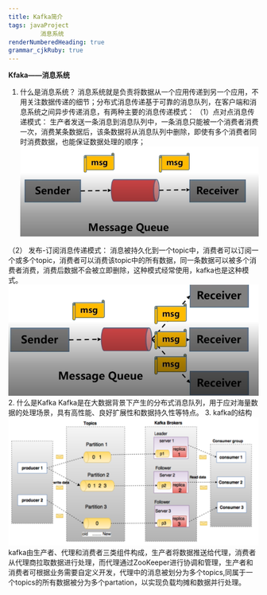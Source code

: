 ```yaml
---
title: Kafka简介
tags: javaProject
         消息系统
renderNumberedHeading: true
grammar_cjkRuby: true
---
```



**Kfaka——消息系统**
1. 什么是消息系统？
   消息系统就是负责将数据从一个应用传递到另一个应用，不用关注数据传递的细节；分布式消息传递基于可靠的消息队列，在客户端和消息系统之间异步传递消息，有两种主要的消息传递模式：
   （1）点对点消息传递模式：
		   生产者发送一条消息到消息队列中，一条消息只能被一个消费者消费一次，消费某条数据后，该条数据将从消息队列中删除，即使有多个消费者同时消费数据，也能保证数据处理的顺序；
![点对点消息传递](./images/1590663332145.png)
	
  （2） 发布-订阅消息传递模式：
  			消息被持久化到一个topic中，消费者可以订阅一个或多个topic，消费者可以消费该topic中的所有数据，同一条数据可以被多个消费者消费，消费后数据不会被立即删除，这种模式经常使用，kafka也是这种模式。
![发布-订阅消息传递](./images/1590663475834.png)
2. 什么是Kafka
   Kafka是在大数据背景下产生的分布式消息队列，用于应对海量数据的处理场景，具有高性能、良好扩展性和数据持久性等特点。
3. kafka的结构
   ![kafka](./images/1590668933413.png)
   kafka由生产者、代理和消费者三类组件构成，生产者将数据推送给代理，消费者从代理商拉取数据进行处理，而代理通过ZooKeeper进行协调和管理，生产者和消费者可根据业务需要自定义开发，代理中的消息被划分为多个topics,同属于一个topics的所有数据被分为多个partation，以实现负载均摊和数据并行处理。